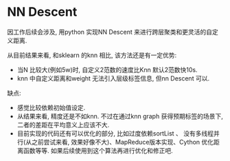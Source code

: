 # NN Descent

因工作后续会涉及, 用python 实现NN Descent 来进行跨层聚类和更灵活的自定义距离.

从目前结果来看, 和sklearn 的knn 相比, 该方法还是有一定优势:
- 当N 比较大(例如5w)时, 自定义2范数的速度比Knn 默认2范数快10s. 
- knn 中自定义距离和weight 无法引入层级标签信息, 但nn Descent 可以.

缺点:
- 感觉比较依赖初始值设定.
- 从结果来看, 精度还是不如knn. 不过在通过knn graph 获得预期标签的场景下, 二者的差距在平均意义上应该不大.
- 目前实现的代码还有可以优化的部分, 比如过度依赖sortList 、 没有多线程并行(从之前尝试来看, 效果好像不大)、MapReduce版本实现、Cython 优化距离函数等等. 如果后续使用到这个算法再进行优化和修正吧.